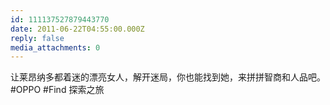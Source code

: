 ```yaml
---
id: 111137527879443770
date: 2011-06-22T04:55:00.000Z
reply: false
media_attachments: 0
---
```


让莱昂纳多都着迷的漂亮女人，解开迷局，你也能找到她，来拼拼智商和人品吧。 #OPPO #Find 探索之旅 ​​​​

